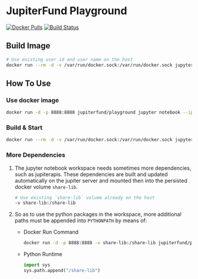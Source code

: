 # JupiterFund Playground

[![Docker Pulls](https://img.shields.io/docker/pulls/jupiterfund/playground.svg)](https://hub.docker.com/r/jupiterfund/playground/)
[![Build Status](https://travis-ci.com/jupiterfund/playground.svg?branch=master)](https://travis-ci.com/jupiterfund/playground)

## Build Image

```bash
# Use existing user id and user name on the host
docker run --rm -d -v /var/run/docker.sock:/var/run/docker.sock jupyter/repo2docker:0.10.0-127.gd9335cf jupyter-repo2docker --user-id 1000 --user-name jovyan --image-name jupiterfund/playground --no-run https://github.com/jupiterfund/playground
```

## How To Use

### Use docker image

```bash
docker run -d -p 8888:8888 jupiterfund/playground jupyter notebook --ip 0.0.0.0 --port 8888
```

### Build & Start

```bash
docker run --rm -d -v /var/run/docker.sock:/var/run/docker.sock jupyter/repo2docker:0.10.0-127.gd9335cf jupyter-repo2docker --user-id 1000 --user-name jovyan --image-name jupiterfund/playground --publish 8888 https://github.com/jupiterfund/playground
```

### More Dependencies

1. The jupyter notebook workspace needs sometimes more dependencies, 
   such as jupiterapis. These dependencies are built and updated automatically 
   on the jupiter server and mounted then into the persisted 
   docker volume `share-lib`.

   ```bash
   # Use existing `share-lib` volume already on the host
   -v share-lib:/share-lib
   ```

2. So as to use the python packages in the workspace, more additional paths 
   must be appended into `PYTHONPATH` by means of:

   * Docker Run Command

     ```bash
     docker run -d -p 8888:8888 -v share-lib:/share-lib jupiterfund/playground bash -c "exec env PYTHONPATH=${PYTHONPATH}:/share-lib jupyter notebook --ip 0.0.0.0 --port 8888"
     ```

   * Python Runtime
 
     ```python
     import sys
     sys.path.append("/share-lib")
     ```
